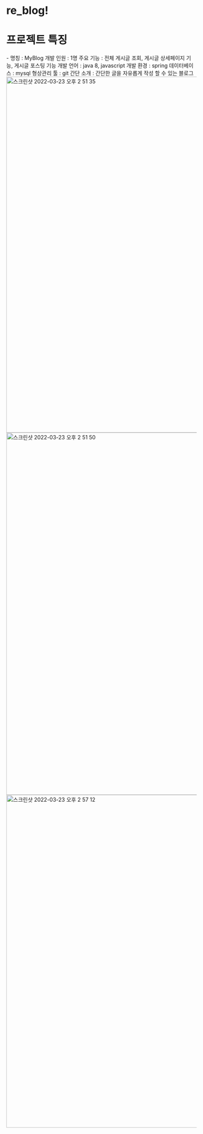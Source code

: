 # re_blog!

<h1>프로젝트 특징</h1>
- 명칭 : MyBlog
개발 인원 : 1명
주요 기능 : 전체 게시글 조회, 게시글 상세페이지 기능, 게시글 포스팅 기능
개발 언어 : java 8, javascript
개발 환경 : spring
데이터베이스 : mysql
형상관리 툴 : git
간단 소개 : 간단한 글을 자유롭게 작성 할 수 있는 블로그

<img width="941" alt="스크린샷 2022-03-23 오후 2 51 35" src="https://user-images.githubusercontent.com/98807506/159633509-496e44de-20c2-409c-a2b6-8a34630aef6b.png">
<img width="958" alt="스크린샷 2022-03-23 오후 2 51 50" src="https://user-images.githubusercontent.com/98807506/159633442-476207d9-7d57-47f1-81c3-c300fd4ea93c.png">
<img width="880" alt="스크린샷 2022-03-23 오후 2 57 12" src="https://user-images.githubusercontent.com/98807506/159633451-b094841e-d76a-4057-9a0d-8b36df0d4f81.png">
